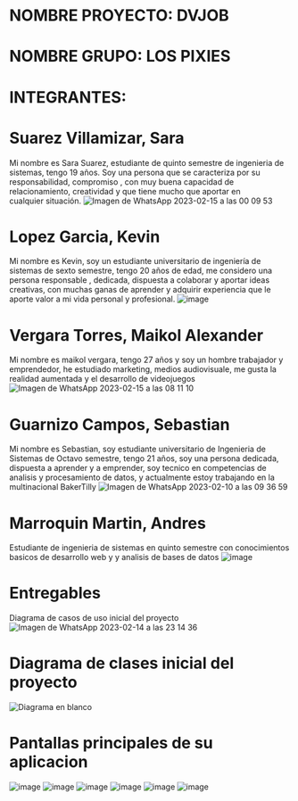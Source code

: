 # NOMBRE PROYECTO: DVJOB
# NOMBRE GRUPO:  LOS PIXIES
# INTEGRANTES:
# Suarez Villamizar, Sara
  Mi nombre es Sara Suarez, estudiante de quinto semestre de ingenieria de sistemas, tengo 19 años. Soy una persona que se caracteriza por su responsabilidad, compromiso , con muy buena capacidad de relacionamiento, creatividad y que tiene mucho que aportar en cualquier situación.
 ![Imagen de WhatsApp 2023-02-15 a las 00 09 53](https://user-images.githubusercontent.com/62730462/219035788-7b113b3b-14a6-4e39-bd1a-2f66fb44400c.jpg)
 
# Lopez Garcia, Kevin
  Mi nombre es Kevin, soy un estudiante universitario de ingeniería de sistemas de sexto semestre, tengo 20 años de edad, me considero una persona responsable , dedicada,    dispuesta a colaborar y aportar ideas creativas, con muchas ganas de aprender y adquirir experiencia que le aporte valor a mi vida personal y profesional.
  ![image](https://user-images.githubusercontent.com/62730462/219036379-0bee2212-c73c-4171-91a4-9bdd1107be9c.png)
  
# Vergara Torres, Maikol Alexander
  Mi nombre es maikol vergara, tengo 27 años y soy un hombre trabajador y emprendedor, he estudiado marketing, medios audiovisuale, me gusta la realidad aumentada y el   desarrollo de videojuegos
  ![Imagen de WhatsApp 2023-02-15 a las 08 11 10](https://user-images.githubusercontent.com/62730462/219036701-ce9d0edd-df21-4b2c-9d5c-268267016a0a.jpg)
  
# Guarnizo Campos, Sebastian 
  Mi nombre es Sebastian, soy estudiante universitario de Ingenieria de Sistemas de Octavo semestre, tengo 21 años, soy una persona dedicada, dispuesta a aprender y a emprender, soy tecnico en competencias de analisis y procesamiento de datos, y actualmente estoy trabajando en la multinacional BakerTilly
  ![Imagen de WhatsApp 2023-02-10 a las 09 36 59](https://user-images.githubusercontent.com/62730462/219037370-6fcf5747-1662-4214-b223-d4f9d28c61d8.jpg)
  
# Marroquin Martin, Andres
Estudiante de ingenieria de sistemas en quinto semestre con conocimientos basicos de desarrollo web y y analisis de bases de datos
![image](https://user-images.githubusercontent.com/62730462/222012562-b5bc28b5-0439-4843-b77b-770b9733c37e.png)

  
# Entregables
 Diagrama de casos de uso inicial del proyecto
 ![Imagen de WhatsApp 2023-02-14 a las 23 14 36](https://user-images.githubusercontent.com/62730462/219038204-fc03056f-733a-4189-a34b-8c8a909a582f.jpg)
 
# Diagrama de clases inicial del proyecto
![Diagrama en blanco](https://user-images.githubusercontent.com/62730462/222021889-afd253f6-b0f9-4fa4-bf46-7fe09e003948.jpeg)



# Pantallas principales de su aplicacion
![image](https://user-images.githubusercontent.com/62730462/219045806-0ed6f46b-6d2d-44a2-a046-8b5925bb3851.png)
![image](https://user-images.githubusercontent.com/62730462/219045853-9d84e560-35fe-4456-a6b2-3b93f35d9b87.png)
![image](https://user-images.githubusercontent.com/62730462/219046157-56741d83-8b83-4870-b0e3-4b24b0d4c574.png)
![image](https://user-images.githubusercontent.com/62730462/219046232-09107660-3199-4dc6-961b-ae47288f31d0.png)
![image](https://user-images.githubusercontent.com/62730462/219046294-306e10ae-4d97-487b-8020-ff1dcfc923b4.png)
![image](https://user-images.githubusercontent.com/62730462/219046924-18bfc275-f32e-402a-a99e-767a8b26037a.png)

  
 

